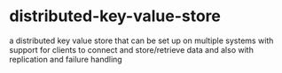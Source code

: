 # distributed-key-value-store
a distributed key value store that can be set up on multiple systems with support for clients to connect and store/retrieve data and also with replication and failure handling
